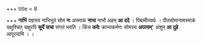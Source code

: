 +++
title = 8

+++
**नाभिं** यज्ञस्य नाभिभूतं सोमं **नः** अस्माकं **नाभा** नाभौ अहम् **आ** **ददे** । पिबामीत्यर्थः । पीतसोमानामस्माकं चक्षुश्चित् चक्षुरपि **सूर्ये** **सचा** संगतं भवति । किंच **कवेः** क्रान्तकर्मणः सोमस्य **अपत्यम्'** अंशुम् **आ** **दुहे** आपूरयामि । ।